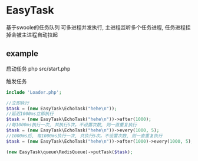 # EasyTask
基于swoole的任务队列
可多进程并发执行, 主进程监听多个任务进程, 任务进程挂掉会被主进程自动拉起
## example

启动任务 php src/start.php

触发任务
```php
include 'Loader.php';

//立即执行
$task = (new EasyTask\EchoTask("hehe\n"));
//延迟1000ms立即执行
$task = (new EasyTask\EchoTask("hehe\n"))->after(1000);
//每1000ms执行一次, 共执行5次。不设置次数, 则一直重复执行
$task = (new EasyTask\EchoTask("hehe\n"))->every(1000, 5);
//1000ms后, 每1000ms执行一次, 共执行5次。不设置次数, 则一直重复执行
$task = (new EasyTask\EchoTask("hehe\n"))->after(1000)->every(1000, 5);

(new EasyTask\queue\RedisQueue)->putTask($task);
```